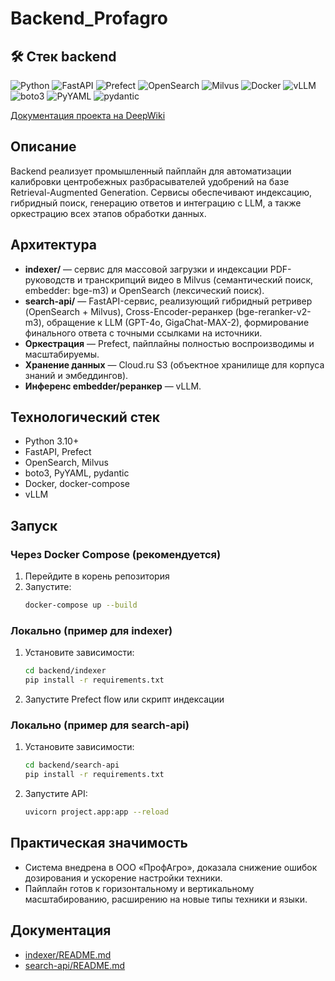 # Backend_Profagro

## 🛠️ Стек backend

![Python](https://img.shields.io/badge/-Python_3.10+-090909?style=for-the-badge&logo=python)
![FastAPI](https://img.shields.io/badge/-FastAPI-090909?style=for-the-badge&logo=fastapi)
![Prefect](https://img.shields.io/badge/-Prefect-090909?style=for-the-badge&logo=prefect)
![OpenSearch](https://img.shields.io/badge/-OpenSearch-090909?style=for-the-badge&logo=opensearch)
![Milvus](https://img.shields.io/badge/-Milvus-090909?style=for-the-badge&logo=milvus)
![Docker](https://img.shields.io/badge/-Docker-090909?style=for-the-badge&logo=docker)
![vLLM](https://img.shields.io/badge/-vLLM-090909?style=for-the-badge&logo=cloudsmith)
![boto3](https://img.shields.io/badge/-boto3-090909?style=for-the-badge&logo=amazon-aws)
![PyYAML](https://img.shields.io/badge/-PyYAML-090909?style=for-the-badge&logo=pyyaml)
![pydantic](https://img.shields.io/badge/-pydantic-090909?style=for-the-badge&logo=pydantic)

[Документация проекта на DeepWiki](https://deepwiki.com/DmitrySirakov/Backend_Profagro)

## Описание

Backend реализует промышленный пайплайн для автоматизации калибровки центробежных разбрасывателей удобрений на базе Retrieval-Augmented Generation. Сервисы обеспечивают индексацию, гибридный поиск, генерацию ответов и интеграцию с LLM, а также оркестрацию всех этапов обработки данных.

## Архитектура

- **indexer/** — сервис для массовой загрузки и индексации PDF-руководств и транскрипций видео в Milvus (семантический поиск, embedder: bge-m3) и OpenSearch (лексический поиск).
- **search-api/** — FastAPI-сервис, реализующий гибридный ретривер (OpenSearch + Milvus), Cross-Encoder-реранкер (bge-reranker-v2-m3), обращение к LLM (GPT-4o, GigaChat-MAX-2), формирование финального ответа с точными ссылками на источники.
- **Оркестрация** — Prefect, пайплайны полностью воспроизводимы и масштабируемы.
- **Хранение данных** — Cloud.ru S3 (объектное хранилище для корпуса знаний и эмбеддингов).
- **Инференс embedder/реранкер** — vLLM.

## Технологический стек

- Python 3.10+
- FastAPI, Prefect
- OpenSearch, Milvus
- boto3, PyYAML, pydantic
- Docker, docker-compose
- vLLM

## Запуск

### Через Docker Compose (рекомендуется)
1. Перейдите в корень репозитория
2. Запустите:
   ```bash
   docker-compose up --build
   ```

### Локально (пример для indexer)
1. Установите зависимости:
   ```bash
   cd backend/indexer
   pip install -r requirements.txt
   ```
2. Запустите Prefect flow или скрипт индексации

### Локально (пример для search-api)
1. Установите зависимости:
   ```bash
   cd backend/search-api
   pip install -r requirements.txt
   ```
2. Запустите API:
   ```bash
   uvicorn project.app:app --reload
   ```

## Практическая значимость
- Система внедрена в ООО «ПрофАгро», доказала снижение ошибок дозирования и ускорение настройки техники.
- Пайплайн готов к горизонтальному и вертикальному масштабированию, расширению на новые типы техники и языки.

## Документация
- [indexer/README.md](indexer/README.md)
- [search-api/README.md](search-api/README.md)
